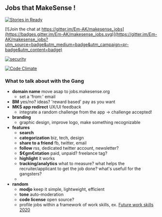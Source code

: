 ## Jobs that MakeSense !

[![Stories in Ready](https://badge.waffle.io/Em-AK/makesense_jobs.png?label=ready&title=Ready)](https://waffle.io/Em-AK/makesense_jobs)

[![Join the chat at https://gitter.im/Em-AK/makesense_jobs](https://badges.gitter.im/Em-AK/makesense_jobs.svg)](https://gitter.im/Em-AK/makesense_jobs?utm_source=badge&utm_medium=badge&utm_campaign=pr-badge&utm_content=badge)

[![security](https://hakiri.io/github/Em-AK/makesense_jobs/master.svg)](https://hakiri.io/github/Em-AK/makesense_jobs/master)

[![Code Climate](https://codeclimate.com/github/Em-AK/makesense_jobs/badges/gpa.svg)](https://codeclimate.com/github/Em-AK/makesense_jobs)

### What to talk about with the Gang

  * **domain name** move asap to jobs.makesense.org
    * set a 'from:' email
  * **BM** yes/no? ideas? 'reward based' pay as you want
  * **MKS app redirect** UX/UI feedback
    * integrate a random challenge from the app -> challenge accepted!
  * **branding** 
    * graphic design, improve logo, make something recognizable
  * **features**
    * **search**
    * **categorization** biz, tech, design
    * **share to a friend** fb, twitter, email
    * **follow** rss, dedicated twitter account, newsletter?
    * **$€gm€ntation** paid, unpaid? freelance tag?
    * **highlight** it works
    * **tracking/analytics** what to measure? what helps the recruiter/applicant to get the job done? what's usefull for the gangsters?
    * 
  * **random** 
    * **modjo** keep it simple, lightweight, efficient
    * **tone** auto-moderation
    * **code license** open source?
    * profile jobs within a framework of work skills, ex. [Future work skills 2020](http://www.iftf.org/our-work/global-landscape/work/future-work-skills-2020/)
